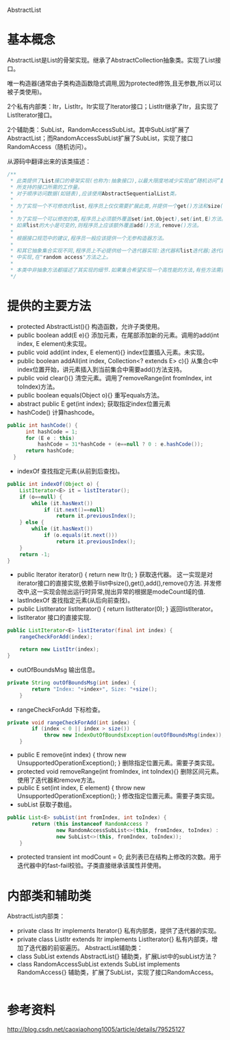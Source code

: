 AbstractList

# 基本概念
AbstractList是List的骨架实现。继承了AbstractCollection抽象类。实现了List接口。

唯一构造器(通常由子类构造函数隐式调用,因为protected修饰,且无参数,所以可以被子类使用)。

2个私有内部类：Itr，ListItr。Itr实现了Iterator接口；ListItr继承了Itr，且实现了ListIterator接口。

2个辅助类：SubList，RandomAccessSubList。其中SubList扩展了AbstractList；而RandomAccessSubList扩展了SubList，实现了接口RandomAccess（随机访问）。

从源码中翻译出来的该类描述：
```java
/** 
 * 此类提供了List接口的骨架实现(也称为:抽象接口),以最大限度地减少实现由“随机访问”数据存储（如数组）。
 * 所支持的接口所需的工作量。
 * 对于顺序访问数据(如链表),应该使用AbstractSequentialList类。
 *
 * 为了实现一个不可修改的list,程序员上仅仅需要扩展此类,并提供一个get()方法和size()方法的实现即可。
 *
 * 为了实现一个可以修改的类,程序员上必须额外覆盖set(int,Object),set(int,E)方法。
 * 如果list的大小是可变的,则程序员上应该额外覆盖add()方法,remove()方法。
 *
 * 根据接口规范中的建议,程序员一般应该提供一个无参构造器方法。
 *
 * 和其它抽象集合实现不同,程序员上不必提供给一个迭代器实现:迭代器和list迭代器;迭代器和list迭代器已经在此类
 * 中实现,在"random access"方法之上。
 *
 * 本类中非抽象方法都描述了其实现的细节.如果集合希望实现一个高性能的方法,有些方法需要被覆写。
 */
```

# 提供的主要方法
+ protected AbstractList(){} 构造函数，允许子类使用。
+ public boolean add(E e){} 添加元素，在尾部添加新的元素。调用的add(int index, E element)未实现。
+ public void add(int index, E element){} index位置插入元素。未实现。
+ public boolean addAll(int index, Collection<? extends E> c){} 从集合c中index位置开始，讲元素插入到当前集合中需要add()方法支持。
+ public void clear(){} 清空元素。调用了removeRange(int fromIndex, int toIndex)方法。
+ public boolean equals(Object o){} 重写equals方法。
+ abstract public E get(int index); 获取指定index位置元素
+ hashCode() 计算hashcode。

```java
public int hashCode() {
      int hashCode = 1;
      for (E e : this)
          hashCode = 31*hashCode + (e==null ? 0 : e.hashCode());
      return hashCode;
  }
```
+ indexOf 查找指定元素(从前到后查找)。

```java
public int indexOf(Object o) {
    ListIterator<E> it = listIterator();
    if (o==null) {
        while (it.hasNext())
            if (it.next()==null)
                return it.previousIndex();
    } else {
        while (it.hasNext())
            if (o.equals(it.next()))
                return it.previousIndex();
    }
    return -1;
}
```

+ public Iterator<E> iterator() { return new Itr(); } 获取迭代器。
                                                      这一实现是对iterator接口的直接实现,依赖于list中size(),get(),add(),remove()方法.
                                                      并发修改中,这一实现会抛出运行时异常,抛出异常的根据是modeCount域的值.
+ lastIndexOf 查找指定元素(从后向前查找)。
+ public ListIterator<E> listIterator() { return listIterator(0); } 返回listIterator。
+ listIterator 接口的直接实现.
  
```java
public ListIterator<E> listIterator(final int index) {
    rangeCheckForAdd(index);

    return new ListItr(index);
}
```

+ outOfBoundsMsg 输出信息。

```java
private String outOfBoundsMsg(int index) {
        return "Index: "+index+", Size: "+size();
    }
```

+ rangeCheckForAdd 下标检查。

```java
private void rangeCheckForAdd(int index) {
        if (index < 0 || index > size())
            throw new IndexOutOfBoundsException(outOfBoundsMsg(index));
    }
```

+ public E remove(int index) { throw new UnsupportedOperationException(); } 删除指定位置元素。需要子类实现。
+ protected void removeRange(int fromIndex, int toIndex){} 删除区间元素。使用了迭代器和remove方法。
+ public E set(int index, E element) { throw new UnsupportedOperationException(); } 修改指定位置元素。需要子类实现。
+ subList 获取子数组。

```java
public List<E> subList(int fromIndex, int toIndex) {
        return (this instanceof RandomAccess ?
                new RandomAccessSubList<>(this, fromIndex, toIndex) :
                new SubList<>(this, fromIndex, toIndex));
    }
```

+ protected transient int modCount = 0; 此列表已在结构上修改的次数。用于迭代器中的fast-fail校验。子类直接继承该属性并使用。

# 内部类和辅助类
AbstractList内部类：
+ private class Itr implements Iterator<E>{} 私有内部类，提供了迭代器的实现。
+ private class ListItr extends Itr implements ListIterator<E>{} 私有内部类，增加了迭代器的前驱遍历。
AbstractList辅助类：
+ class SubList<E> extends AbstractList<E>{} 辅助类，扩展List中的subList方法？
+ class RandomAccessSubList<E> extends SubList<E> implements RandomAccess{} 辅助类，扩展了SubList，实现了接口RandomAccess。
      
# 参考资料
http://blog.csdn.net/caoxiaohong1005/article/details/79525127
